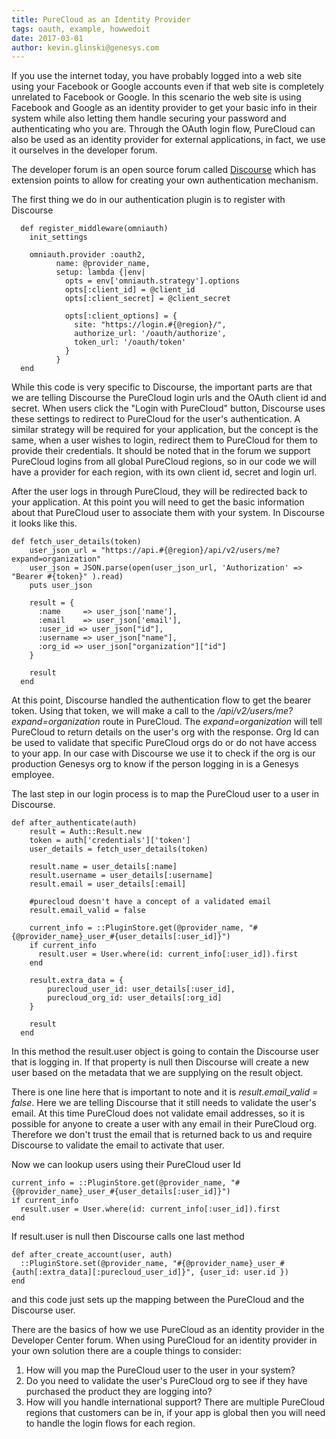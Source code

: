 ```yaml
---
title: PureCloud as an Identity Provider
tags: oauth, example, howwedoit
date: 2017-03-01
author: kevin.glinski@genesys.com
---
```



If you use the internet today, you have probably logged into a web site using your Facebook or Google accounts even if that web site is completely unrelated to Facebook or Google. In this scenario the web site is using Facebook and Google as an identity provider to get your basic info in their system while also letting them handle securing your password and authenticating who you are. Through the OAuth login flow, PureCloud can also be used as an identity provider for external applications, in fact, we use it ourselves in the developer forum.

The developer forum is an open source forum called [Discourse](http://www.discourse.org/) which has extension points to allow for creating your own authentication mechanism.

The first thing we do in our authentication plugin is to register with Discourse

```{"language":"ruby"}
  def register_middleware(omniauth)
    init_settings

    omniauth.provider :oauth2,
          name: @provider_name,
          setup: lambda {|env|
            opts = env['omniauth.strategy'].options
            opts[:client_id] = @client_id
            opts[:client_secret] = @client_secret

            opts[:client_options] = {
              site: "https://login.#{@region}/",
              authorize_url: '/oauth/authorize',
              token_url: '/oauth/token'
            }
          }
  end
```

While this code is very specific to Discourse, the important parts are that we are telling Discourse the PureCloud login urls and the OAuth client id and secret.  When users click the "Login with PureCloud" button, Discourse uses these settings to redirect to PureCloud for the user's authentication.  A similar strategy will be required for your application, but the concept is the same, when a user wishes to login, redirect them to PureCloud for them to provide their credentials. It should be noted that in the forum we support PureCloud logins from all global PureCloud regions, so in our code we will have a provider for each region, with its own client id, secret and login url. 

After the user logs in through PureCloud, they will be redirected back to your application. At this point you will need to get the basic information about that PureCloud user to associate them with your system.  In Discourse it looks like this.

```{"language":"ruby"}
def fetch_user_details(token)
    user_json_url = "https://api.#{@region}/api/v2/users/me?expand=organization"
    user_json = JSON.parse(open(user_json_url, 'Authorization' => "Bearer #{token}" ).read)
    puts user_json

    result = {
      :name     => user_json['name'],
      :email    => user_json['email'],
      :user_id => user_json["id"],
      :username => user_json["name"],
      :org_id => user_json["organization"]["id"]
    }

    result
  end
```

At this point, Discourse handled the authentication flow to get the bearer token.  Using that token, we will make a call to the _/api/v2/users/me?expand=organization_ route in PureCloud.  The _expand=organization_ will tell PureCloud to return details on the user's org with the response.  Org Id can be used to validate that specific PureCloud orgs do or do not have access to your app.  In our case with Discourse we use it to check if the org is our production Genesys org to know if the person logging in is a Genesys employee.

The last step in our login process is to map the PureCloud user to a user in Discourse.

```{"language":"ruby"}
def after_authenticate(auth)
    result = Auth::Result.new
    token = auth['credentials']['token']
    user_details = fetch_user_details(token)

    result.name = user_details[:name]
    result.username = user_details[:username]
    result.email = user_details[:email]

    #purecloud doesn't have a concept of a validated email
    result.email_valid = false

    current_info = ::PluginStore.get(@provider_name, "#{@provider_name}_user_#{user_details[:user_id]}")
    if current_info
      result.user = User.where(id: current_info[:user_id]).first
    end

    result.extra_data = {
        purecloud_user_id: user_details[:user_id],
        purecloud_org_id: user_details[:org_id]
    }

    result
  end
```

In this method the result.user object is going to contain the Discourse user that is logging in.  If that property is null then Discourse will create a new user based on the metadata that we are supplying on the result object.

There is one line here that is important to note and it is _result.email_valid = false_.  Here we are telling Discourse that it still needs to validate the user's email. At this time PureCloud does not validate email addresses, so it is possible for anyone to create a user with any email in their PureCloud org.  Therefore we don't trust the email that is returned back to us and require Discourse to validate the email to activate that user.

Now we can lookup users using their PureCloud user Id

```{"language":"ruby"}
current_info = ::PluginStore.get(@provider_name, "#{@provider_name}_user_#{user_details[:user_id]}")
if current_info
  result.user = User.where(id: current_info[:user_id]).first
end
```

If result.user is null then Discourse calls one last method

```{"language":"ruby"}
def after_create_account(user, auth)
  ::PluginStore.set(@provider_name, "#{@provider_name}_user_#{auth[:extra_data][:purecloud_user_id]}", {user_id: user.id })
end
```

and this code just sets up the mapping between the PureCloud and the Discourse user.  

There are the basics of how we use PureCloud as an identity provider in the Developer Center forum. When using PureCloud for an identity provider in your own solution there are a couple things to consider:

1. How will you map the PureCloud user to the user in your system?   
2. Do you need to validate the user's PureCloud org to see if they have purchased the product they are logging into?
3. How will you handle international support? There are multiple PureCloud regions that customers can be in, if your app is global then you will need to handle the login flows for each region. 

